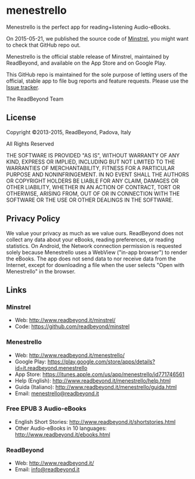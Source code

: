 menestrello
===========

Menestrello is the perfect app for reading+listening Audio-eBooks.

On 2015-05-21, we published the source code of [Minstrel](http://www.readbeyond.it/minstrel/),
you might want to check that GitHub repo out.

Menestrello is the official stable release of Minstrel, maintained by ReadBeyond,
and available on the App Store and on Google Play.

This GitHub repo is maintained for the sole purpose
of letting users of the official, stable app to file bug reports and feature requests.
Please use the [Issue tracker](https://github.com/readbeyond/menestrello/issues).

The ReadBeyond Team



## License

Copyright ©2013-2015, ReadBeyond, Padova, Italy

All Rights Reserved

THE SOFTWARE IS PROVIDED "AS IS", WITHOUT WARRANTY OF ANY KIND, EXPRESS OR IMPLIED, INCLUDING BUT NOT LIMITED TO THE WARRANTIES OF MERCHANTABILITY, FITNESS FOR A PARTICULAR PURPOSE AND NONINFRINGEMENT. IN NO EVENT SHALL THE AUTHORS OR COPYRIGHT HOLDERS BE LIABLE FOR ANY CLAIM, DAMAGES OR OTHER LIABILITY, WHETHER IN AN ACTION OF CONTRACT, TORT OR OTHERWISE, ARISING FROM, OUT OF OR IN CONNECTION WITH THE SOFTWARE OR THE USE OR OTHER DEALINGS IN THE SOFTWARE.

## Privacy Policy

We value your privacy as much as we value ours. ReadBeyond does not collect any data about your eBooks, reading preferences, or reading statistics. On Android, the Network connection permission is requested solely because Menestrello uses a WebView ("in-app browser") to render the eBooks. The app does not send data to nor receive data from the Internet, except for downloading a file when the user selects "Open with Menestrello" in the browser.

## Links

### Minstrel

* Web: http://www.readbeyond.it/minstrel/
* Code: https://github.com/readbeyond/minstrel

### Menestrello

* Web: http://www.readbeyond.it/menestrello/
* Google Play: https://play.google.com/store/apps/details?id=it.readbeyond.menestrello
* App Store: https://itunes.apple.com/us/app/menestrello/id771746561
* Help (English): http://www.readbeyond.it/menestrello/help.html
* Guida (Italiano): http://www.readbeyond.it/menestrello/guida.html
* Email: menestrello@readbeyond.it

### Free EPUB 3 Audio-eBooks

* English Short Stories: http://www.readbeyond.it/shortstories.html
* Other Audio-eBooks in 10 languages: http://www.readbeyond.it/ebooks.html

### ReadBeyond

* Web: http://www.readbeyond.it/
* Email: info@readbeyond.it
